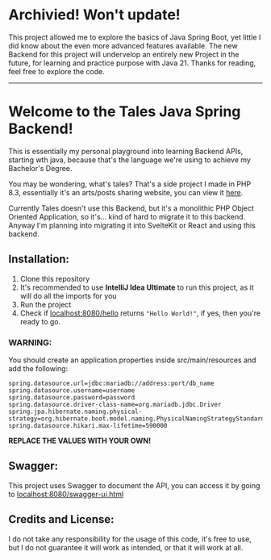 <h1>Archivied! Won't update!</h1>
This project allowed me to explore the basics of Java Spring Boot, yet little I did know about the even more advanced features available.
The new Backend for this project will undervelop an entirely new Project in the future, for learning and practice purpose with Java 21.
Thanks for reading, feel free to explore the code.

<hr>

# Welcome to the Tales Java Spring Backend!
This is essentially my personal playground into learning Backend APIs, starting wth java, because that's the language we're using to achieve my Bachelor's Degree.

You may be wondering, what's tales? That's a side project I made in PHP 8.3, essentially it's an arts/posts sharing website, you can view it [here](https://tales.anonymousgca.eu/).

Currently Tales doesn't use this Backend, but it's a monolithic PHP Object Oriented Application, so it's... kind of hard to migrate it to this backend. Anyway I'm planning into migrating it into SvelteKit or React and using this backend.

## Installation:
1. Clone this repository
2. It's recommended to use **IntelliJ Idea Ultimate** to run this project, as it will do all the imports for you
3. Run the project
4. Check if [localhost:8080/hello](http://localhost:8080/hello) returns `"Hello World!"`, if yes, then you're ready to go.

### WARNING:
You should create an application.properties inside src/main/resources and add the following:
```properties
spring.datasource.url=jdbc:mariadb://address:port/db_name
spring.datasource.username=username
spring.datasource.password=password
spring.datasource.driver-class-name=org.mariadb.jdbc.Driver
spring.jpa.hibernate.naming.physical-strategy=org.hibernate.boot.model.naming.PhysicalNamingStrategyStandardImpl
spring.datasource.hikari.max-lifetime=590000 
```

**REPLACE THE VALUES WITH YOUR OWN!**

## Swagger:
This project uses Swagger to document the API, you can access it by going to [localhost:8080/swagger-ui.html](http://localhost:8080/swagger-ui.html)

## Credits and License:
I do not take any responsibility for the usage of this code, it's free to use, but I do not guarantee it will work as intended, or that it will work at all.
